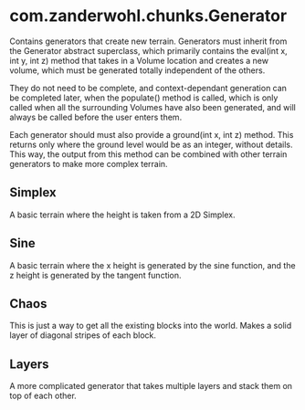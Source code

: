 # com.zanderwohl.chunks.Generator
Contains generators that create new terrain. Generators must inherit from the Generator abstract superclass, which
primarily contains the eval(int x, int y, int z) method that takes in a Volume location and creates a new volume, which
must be generated totally independent of the others.

They do not need to be complete, and context-dependant generation
can be completed later, when the populate() method is called, which is only called when all the surrounding Volumes have
also been generated, and will always be called before the user enters them.

Each generator should must also provide a ground(int x, int z) method. This returns only where the ground level would be
as an integer, without details. This way, the output from this method can be combined with other terrain generators to
make more complex terrain.

## Simplex

A basic terrain where the height is taken from a 2D Simplex.

## Sine

A basic terrain where the x height is generated by the sine function, and the z height is generated by the tangent
function.

## Chaos

This is just a way to get all the existing blocks into the world. Makes a solid layer of diagonal stripes of each block.

## Layers

A more complicated generator that takes multiple layers and stack them on top of each other.